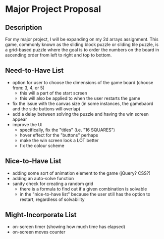 # Major Project Proposal

## Description
For my major project, I will be expanding on my 2d arrays assignment. This game, commonly known as the sliding block puzzle or sliding tile puzzle, is a grid-based puzzle where the goal is to order the numbers on the board in ascending order from left to right and top to bottom.

## Need-to-Have List
- option for user to choose the dimensions of the game board (choose from: 3, 4, or 5) 
  - this will a part of the start screen 
  - this will also be applied to when the user restarts the game
- fix the issue with the canvas size (in some instances, the gamebaord and the side buttons will overlap)
- add a delay between solving the puzzle and having the win screen appear
- improve the UI
  - specifically, fix the "titles" (i.e. "16 SQUARES")
  - hover effect for the "buttons" perhaps
  - make the win screen look a LOT better
  - fix the colour scheme


## Nice-to-Have List
- adding some sort of animation element to the game (jQuery? CSS?)
- adding an auto-solve function
- sanity check for creating a random grid
  - there is a formula to find out if a given combination is solvable
  - in the "nice-to-have list" because the user still has the option to restart, regardless of solvability 

## Might-Incorporate List
- on-screen timer (showing how much time has elapsed)
- on-screen moves counter
